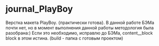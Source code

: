 # journal_PlayBoy
Верстка макета PlayBoy. {практически готова}.
В данной работе БЭМа почти нет, но в момент выполнения данной работы методология была разобрана:)
Если это необходимо, исправлю до БЭМа, content__block block в этом истина.
(build - папка с готовым проектом)
